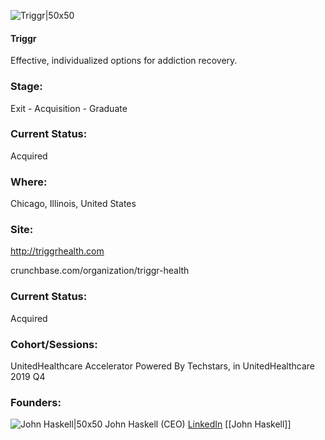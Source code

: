 

![Triggr|50x50](https://apimg.techstars.com/connect/images/image_files/5dd6f70a34a60d58990000be/original/TriggrHealth_Logo.png)

#### Triggr
Effective, individualized options for addiction recovery.

### Stage: 
Exit - Acquisition - Graduate 

### Current Status: 
Acquired

### Where:
Chicago, Illinois, United States

### Site:
http://triggrhealth.com



crunchbase.com/organization/triggr-health

### Current Status: 
Acquired

### Cohort/Sessions: 
UnitedHealthcare Accelerator Powered By Techstars, in UnitedHealthcare 2019 Q4

### Founders: 

![John Haskell|50x50](http://s3.amazonaws.com/ts-accel-connect-uploads/images/image_files/5dd6f86f34a60d58990000c1/original/Screen_Shot_2019-11-21_at_2.49.33_PM.png) John Haskell (CEO) [LinkedIn](https://linkedin.com/in/john-haskell-48631b14) [[John Haskell]]


